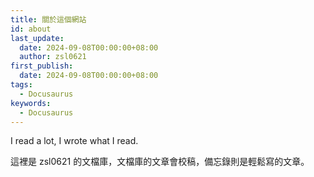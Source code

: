 ```yaml
---
title: 關於這個網站
id: about
last_update:
  date: 2024-09-08T00:00:00+08:00
  author: zsl0621
first_publish:
  date: 2024-09-08T00:00:00+08:00
tags:
  - Docusaurus
keywords:
  - Docusaurus
---
```


I read a lot, I wrote what I read.

這裡是 zsl0621 的文檔庫，文檔庫的文章會校稿，備忘錄則是輕鬆寫的文章。
